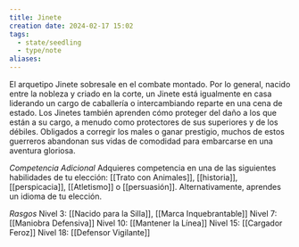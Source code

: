```yaml
---
title: Jinete
creation date: 2024-02-17 15:02
tags:
  - state/seedling
  - type/note
aliases:
---
```


El arquetipo Jinete sobresale en el combate montado. Por lo general, nacido entre la nobleza y
criado en la corte, un Jinete está igualmente en casa liderando un cargo de caballería o
intercambiando reparte en una cena de estado. Los Jinetes también aprenden cómo proteger del
daño a los que están a su cargo, a menudo como protectores de sus superiores y de los débiles.
Obligados a corregir los males o ganar prestigio, muchos de estos guerreros abandonan sus vidas de comodidad para embarcarse en una aventura gloriosa.

*Competencia Adicional*
Adquieres competencia en una de las siguientes habilidades de tu elección: [[Trato con Animales]],
[[historia]], [[perspicacia]], [[Atletismo]] o [[persuasión]]. Alternativamente, aprendes un idioma de tu
elección.


*Rasgos*
Nivel 3: [[Nacido para la Silla]], [[Marca Inquebrantable]]
Nivel 7: [[Maniobra Defensiva]]
Nivel 10: [[Mantener la Línea]]
Nivel 15: [[Cargador Feroz]]
Nivel 18: [[Defensor Vigilante]]